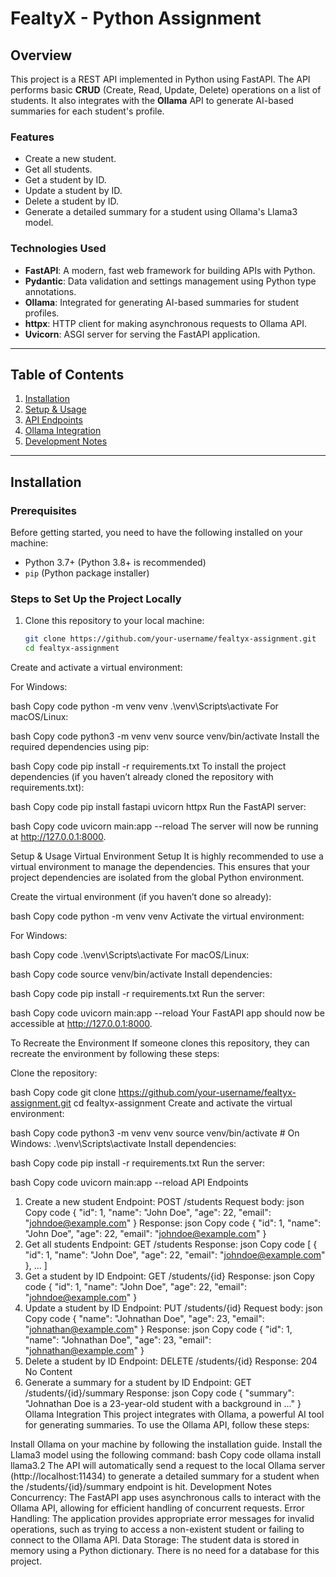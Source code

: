 # FealtyX - Python Assignment

## Overview

This project is a REST API implemented in Python using FastAPI. The API performs basic **CRUD** (Create, Read, Update, Delete) operations on a list of students. It also integrates with the **Ollama** API to generate AI-based summaries for each student's profile. 

### Features
- Create a new student.
- Get all students.
- Get a student by ID.
- Update a student by ID.
- Delete a student by ID.
- Generate a detailed summary for a student using Ollama's Llama3 model.

### Technologies Used
- **FastAPI**: A modern, fast web framework for building APIs with Python.
- **Pydantic**: Data validation and settings management using Python type annotations.
- **Ollama**: Integrated for generating AI-based summaries for student profiles.
- **httpx**: HTTP client for making asynchronous requests to Ollama API.
- **Uvicorn**: ASGI server for serving the FastAPI application.

---

## Table of Contents
1. [Installation](#installation)
2. [Setup & Usage](#setup--usage)
3. [API Endpoints](#api-endpoints)
4. [Ollama Integration](#ollama-integration)
5. [Development Notes](#development-notes)

---

## Installation

### Prerequisites
Before getting started, you need to have the following installed on your machine:

- Python 3.7+ (Python 3.8+ is recommended)
- `pip` (Python package installer)

### Steps to Set Up the Project Locally

1. Clone this repository to your local machine:

   ```bash
   git clone https://github.com/your-username/fealtyx-assignment.git
   cd fealtyx-assignment
Create and activate a virtual environment:

For Windows:

bash
Copy code
python -m venv venv
.\venv\Scripts\activate
For macOS/Linux:

bash
Copy code
python3 -m venv venv
source venv/bin/activate
Install the required dependencies using pip:

bash
Copy code
pip install -r requirements.txt
To install the project dependencies (if you haven’t already cloned the repository with requirements.txt):

bash
Copy code
pip install fastapi uvicorn httpx
Run the FastAPI server:

bash
Copy code
uvicorn main:app --reload
The server will now be running at http://127.0.0.1:8000.

Setup & Usage
Virtual Environment Setup
It is highly recommended to use a virtual environment to manage the dependencies. This ensures that your project dependencies are isolated from the global Python environment.

Create the virtual environment (if you haven’t done so already):

bash
Copy code
python -m venv venv
Activate the virtual environment:

For Windows:

bash
Copy code
.\venv\Scripts\activate
For macOS/Linux:

bash
Copy code
source venv/bin/activate
Install dependencies:

bash
Copy code
pip install -r requirements.txt
Run the server:

bash
Copy code
uvicorn main:app --reload
Your FastAPI app should now be accessible at http://127.0.0.1:8000.

To Recreate the Environment
If someone clones this repository, they can recreate the environment by following these steps:

Clone the repository:

bash
Copy code
git clone https://github.com/your-username/fealtyx-assignment.git
cd fealtyx-assignment
Create and activate the virtual environment:

bash
Copy code
python3 -m venv venv
source venv/bin/activate  # On Windows: .\venv\Scripts\activate
Install dependencies:

bash
Copy code
pip install -r requirements.txt
Run the server:

bash
Copy code
uvicorn main:app --reload
API Endpoints
1. Create a new student
Endpoint: POST /students
Request body:
json
Copy code
{
  "id": 1,
  "name": "John Doe",
  "age": 22,
  "email": "johndoe@example.com"
}
Response:
json
Copy code
{
  "id": 1,
  "name": "John Doe",
  "age": 22,
  "email": "johndoe@example.com"
}
2. Get all students
Endpoint: GET /students
Response:
json
Copy code
[
  {
    "id": 1,
    "name": "John Doe",
    "age": 22,
    "email": "johndoe@example.com"
  },
  ...
]
3. Get a student by ID
Endpoint: GET /students/{id}
Response:
json
Copy code
{
  "id": 1,
  "name": "John Doe",
  "age": 22,
  "email": "johndoe@example.com"
}
4. Update a student by ID
Endpoint: PUT /students/{id}
Request body:
json
Copy code
{
  "name": "Johnathan Doe",
  "age": 23,
  "email": "johnathan@example.com"
}
Response:
json
Copy code
{
  "id": 1,
  "name": "Johnathan Doe",
  "age": 23,
  "email": "johnathan@example.com"
}
5. Delete a student by ID
Endpoint: DELETE /students/{id}
Response: 204 No Content
6. Generate a summary for a student by ID
Endpoint: GET /students/{id}/summary
Response:
json
Copy code
{
  "summary": "Johnathan Doe is a 23-year-old student with a background in ..."
}
Ollama Integration
This project integrates with Ollama, a powerful AI tool for generating summaries. To use the Ollama API, follow these steps:

Install Ollama on your machine by following the installation guide.
Install the Llama3 model using the following command:
bash
Copy code
ollama install llama3.2
The API will automatically send a request to the local Ollama server (http://localhost:11434) to generate a detailed summary for a student when the /students/{id}/summary endpoint is hit.
Development Notes
Concurrency: The FastAPI app uses asynchronous calls to interact with the Ollama API, allowing for efficient handling of concurrent requests.
Error Handling: The application provides appropriate error messages for invalid operations, such as trying to access a non-existent student or failing to connect to the Ollama API.
Data Storage: The student data is stored in memory using a Python dictionary. There is no need for a database for this project.
